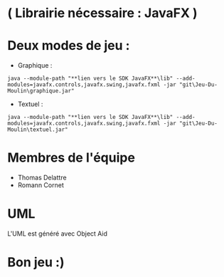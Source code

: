 # ( Librairie nécessaire : JavaFX )

# Deux modes de jeu :

 - Graphique :
```
java --module-path "**lien vers le SDK JavaFX**\lib" --add-modules=javafx.controls,javafx.swing,javafx.fxml -jar "git\Jeu-Du-Moulin\graphique.jar"
```
 - Textuel :
```
java --module-path "**lien vers le SDK JavaFX**\lib" --add-modules=javafx.controls,javafx.swing,javafx.fxml -jar "git\Jeu-Du-Moulin\textuel.jar"
```




# Membres de l'équipe

 - Thomas Delattre
 - Romann Cornet

# UML

 L'UML est généré avec Object Aid

# Bon jeu :)
